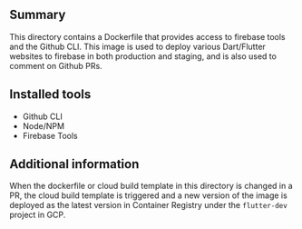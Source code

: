 ## Summary
This directory contains a Dockerfile that provides access to firebase tools and
the Github CLI. This image is used to deploy various Dart/Flutter websites to
firebase in both production and staging, and is also used to comment on Github
PRs.


## Installed tools
* Github CLI
* Node/NPM
* Firebase Tools


## Additional information
When the dockerfile or cloud build template in this directory is changed in a
PR, the cloud build template is triggered and a new version of the image is
deployed as the latest version in Container Registry under the `flutter-dev`
project in GCP.